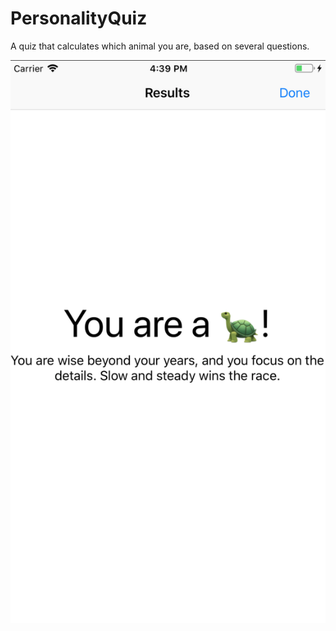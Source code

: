 # PersonalityQuiz
A quiz that calculates which animal you are, based on several questions. 

![Apple Pie Game](https://raw.githubusercontent.com/ducktales911/PersonalityQuiz/master/Schermafbeelding%202018-11-14%20om%2016.39.38.png)
